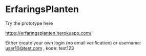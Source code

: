 # ErfaringsPlanten

Try the prototype here

https://erfaringsplanten.herokuapp.com/

Either create your own login (no email verification) or username: user10@test.com , kode: test123

